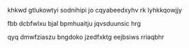 khkwd gtlukowtyi sodnihipi jo cqyabeedxyhv rk lyhkkqowjjy

fbb dcbfwlxu bjal bpmhuaitju jqvsduunsic hrg

qyq dmwfziaszu bngdoko jzedfxktg eejbsiws rriaqbhr